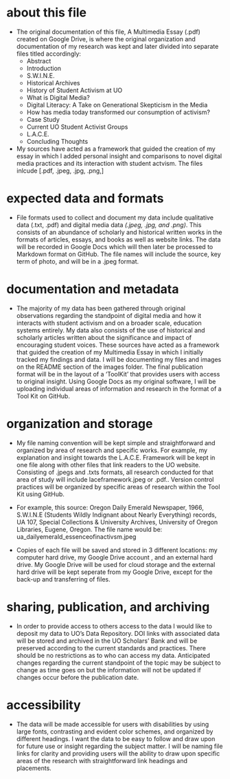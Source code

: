 # about this file

- The original documentation of this file, A Multimedia Essay (.pdf) created on Google Drive, is where the original organization and documentation of my research was kept and later divided into separate files titled accordingly:
  - Abstract
  - Introduction
  - S.W.I.N.E.
  - Historical Archives 
  - History of Student Activism at UO
  - What is Digital Media?
  - Digital Literacy: A Take on Generational Skepticism in the Media
  - How has media today transformed our consumption of activism?
  - Case Study
  - Current UO Student Activist Groups
  - L.A.C.E.
  - Concluding Thoughts
- My sources have acted as a framework that guided the creation of my essay in which I added personal insight and comparisons to novel digital media practices and its interaction with student actvism. The files inlcude [.pdf, .jpeg, .jpg, .png,]

# expected data and formats

- File formats used to collect and document my data include qualitative data (.txt, .pdf) and digital media data *(.jpeg, .jpg, and .png)*. This consists of an abundance of scholarly and historical written works in the formats of articles, essays, and books as well as website links. The data will be recorded in Google Docs which will then later be processed to Markdown format on GitHub. The file names will include the source, key term of photo, and will be in a .jpeg format.

# documentation and metadata

- The majority of my data has been gathered through original observations regarding the standpoint of digital media and how it interacts with student activism and on a broader scale, education systems entirely. My data also consists of the use of historical and scholarly articles written about the significance and impact of encouraging student voices. These sources have acted as a framework that guided the creation of my Multimedia Essay in which I initially tracked my findings and data. I will be documenting my files and images on the README section of the images folder. The final publication format will be in the layout of a ‘ToolKit’ that provides users with access to original insight. Using Google Docs as my original software, I will be uploading individual areas of information and research in the format of a Tool Kit on GitHub.

# organization and storage

- My file naming convention will be kept simple and straightforward and organized by area of research and specific works. For example, my explanation and insight towards the L.A.C.E. Framework will be kept in one file along with other files that link readers to the UO website. Consisting of .jpegs and .txts formats, all research conducted for that area of study will include laceframework.jpeg or .pdf.. Version control practices will be organized by specific areas of research within the Tool Kit using GitHub. 
- For example, this source: Oregon Daily Emerald Newspaper, 1966, S.W.I.N.E (Students Wildly Indignant about Nearly Everything) records, UA 107, Special Collections & University Archives, University of Oregon Libraries, Eugene, Oregon.
The file name would be: ua_dailyemerald_essenceofinactivsm.jpeg

- Copies of each file will be saved and stored in 3 different locations: my computer hard drive, my Google Drive account , and an external hard drive.
My  Google Drive will be used for cloud storage and the external hard drive will be kept seperate from my Google Drive, except for the back-up and transferring of files.

# sharing, publication, and archiving

- In order to provide access to others access to the data I would like to deposit my data to UO’s Data Repository. DOI links with associated data will be stored and archived in the UO Scholars’ Bank and will be preserved according to the current standards and practices. There should be no restrictions as to who can access my data. Anticipated changes regarding the current standpoint of the topic may be subject to change as time goes on but the information will not be updated if changes occur before the publication date. 

# accessibility

- The data will be made accessible for users with disabilities by using large fonts, contrasting and evident color schemes, and organized by different headings. I want the data to be easy to follow and draw upon for future use or insight regarding the subject matter. I will be naming file links for clarity and providing users will the ability to draw upon specific areas of the research with straightforward link headings and placements.
